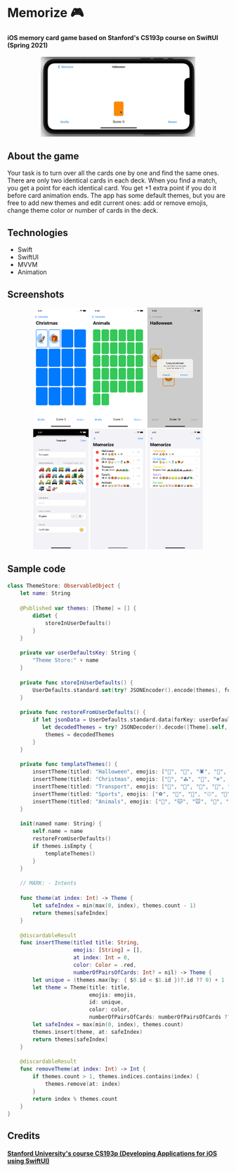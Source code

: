 # Memorize 🎮
#### iOS memory card game based on Stanford's CS193p course on SwiftUI (Spring 2021)

<div align="center">
    <img style="width: 70%;" src="https://github.com/veerlorden/memorize/blob/main/Screenshots/memorize-animation-new-2.gif" alt="memorize-animation">
</div>

## About the game
Your task is to turn over all the cards one by one and find the same ones. There are only two identical cards in each deck.
When you find a match, you get a point for each identical card. You get +1 extra point if you do it before card animation ends.
The app has some default themes, but you are free to add new themes and edit current ones: add or remove emojis, change theme color or number of cards in the deck. 

## Technologies
- Swift
- SwiftUI
- MVVM
- Animation

## Screenshots
<div align="center">
    <img style="width: 25%;" src="https://github.com/veerlorden/memorize/blob/main/Screenshots/game-main-screen.png" alt="game-main-screen">
    <img style="width: 25%;" src="https://github.com/veerlorden/memorize/blob/main/Screenshots/game-main-screen2.png" alt="game-main-screen2">
    <img style="width: 25%;" src="https://github.com/veerlorden/memorize/blob/main/Screenshots/game-alert.png" alt="game-alert">
</div>
<div align="center">
    <img style="width: 25%;" src="https://github.com/veerlorden/memorize/blob/main/Screenshots/themes-editor-screen.png" alt="themes-editor-screen">
    <img style="width: 25%;" src="https://github.com/veerlorden/memorize/blob/main/Screenshots/themes-main-screen-editable.png" alt="themes-main-screen-editable">
    <img style="width: 25%;" src="https://github.com/veerlorden/memorize/blob/main/Screenshots/themes-main-screen.png" alt="themes-main-screen">
</div>

## Sample code
```swift
class ThemeStore: ObservableObject {
    let name: String
    
    @Published var themes: [Theme] = [] {
        didSet {
            storeInUserDefaults()
        }
    }
    
    private var userDefaultsKey: String {
        "Theme Store:" + name
    }
    
    private func storeInUserDefaults() {
        UserDefaults.standard.set(try? JSONEncoder().encode(themes), forKey: userDefaultsKey)
    }
    
    private func restoreFromUserDefaults() {
        if let jsonData = UserDefaults.standard.data(forKey: userDefaultsKey),
           let decodedThemes = try? JSONDecoder().decode([Theme].self, from: jsonData) {
            themes = decodedThemes
        }
    }
    
    private func templateThemes() {
        insertTheme(titled: "Halloween", emojis: ["👻", "🎃", "🕷️", "🍬", "💀"], color: .orange)
        insertTheme(titled: "Christmas", emojis: ["🎅", "⛪", "🌟", "❄️", "⛄", "🎄", "🎁", "🧦"], color: .blue)
        insertTheme(titled: "Transport", emojis: ["🚗", "🚕", "🚙", "🚌", "🚎", "🏎", "🚓", "🚑", "🚒", "🚐", "🛻", "🚚", "🚛", "🚜", "🛵", "🛺", "🚔", "🚍", "🚘", "🚖", "✈️", "🚝", "🚢", "🚁"], color: .yellow, numberOfPairsOfCards: 10)
        insertTheme(titled: "Sports", emojis: ["⚽️", "🏀", "🏈", "⚾️", "🥎", "🎾", "🏐", "🏉", "🎱", "🥏", "🪀", "🏓", "🥊", "🥅", "🥌", "⛸", "🥋"], color: .purple)
        insertTheme(titled: "Animals", emojis: ["🐶", "🐱", "🐭", "🐹", "🐰", "🦊", "🐻", "🐼", "🐻‍❄️", "🐨", "🐯", "🦁", "🐮", "🐷", "🐸", "🐵"], color: .green)
    }
    
    init(named name: String) {
        self.name = name
        restoreFromUserDefaults()
        if themes.isEmpty {
            templateThemes()
        }
    }
    
    // MARK: - Intents
    
    func theme(at index: Int) -> Theme {
        let safeIndex = min(max(0, index), themes.count - 1)
        return themes[safeIndex]
    }
    
    @discardableResult
    func insertTheme(titled title: String,
                     emojis: [String] = [],
                     at index: Int = 0,
                     color: Color = .red,
                     numberOfPairsOfCards: Int? = nil) -> Theme {
        let unique = (themes.max(by: { $0.id < $1.id })?.id ?? 0) + 1
        let theme = Theme(title: title,
                          emojis: emojis,
                          id: unique,
                          color: color,
                          numberOfPairsOfCards: numberOfPairsOfCards ?? emojis.count)
        let safeIndex = max(min(0, index), themes.count)
        themes.insert(theme, at: safeIndex)
        return themes[safeIndex]
    }
    
    @discardableResult
    func removeTheme(at index: Int) -> Int {
        if themes.count > 1, themes.indices.contains(index) {
            themes.remove(at: index)
        }
        return index % themes.count
    }
}
```

## Credits
#### [Stanford University's course CS193p (Developing Applications for iOS using SwiftUI)](https://cs193p.sites.stanford.edu)
